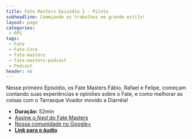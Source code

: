 ```yaml
---
title: Fate Masters Episódio 1 - Piloto
subheadline: Começando os trabalhos em grande estilo!
layout: page
categories:
 - RPG
tags:
 - Fate
 - Fate-Core
 - fate-masters
 - fate-masters-podcast
 - Podcast
header: no
---
```


Nesse primeiro Episódio, os Fate Masters Fábio, Rafael e Felipe, começam contando suas experiências e opiniões sobre o Fate, e como melhorar as coisas com o Tarrasque Voador movido a Diarréia!

- **Duração:** 52min
- [Assine o _feed_ do Fate Masters][feed-fatemasters]
- [Nossa comunidade no Google+][comunidade-g+]
- [**Link para o áudio**][link-mp3]

[feed-fatemasters]: http://feeds.feedburner.com/FateMastersRPG
[comunidade-g+]: https://plus.google.com/communities/100913016060492249875
[link-mp3]: https://archive.org/download/fate_masters_1_201506/fate_masters_1.mp3

